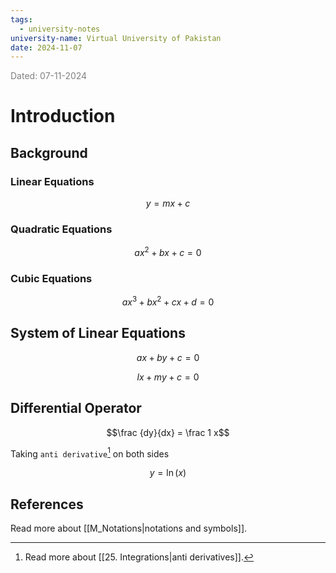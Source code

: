 ```yaml
---
tags:
  - university-notes
university-name: Virtual University of Pakistan
date: 2024-11-07
---
```


<span style="color: gray;">Dated: 07-11-2024</span>

# Introduction

## Background

### Linear Equations

$$y = mx + c$$

### Quadratic Equations

$$ax^2 + bx + c = 0$$

### Cubic Equations

$$ax^3 + bx^2 + cx + d = 0$$

## System of Linear Equations

$$ax + by + c = 0$$

$$lx + my + c = 0$$

## Differential Operator

$$\frac {dy}{dx} = \frac 1 x$$

Taking `anti derivative`[^1] on both sides

$$y = \ln (x)$$

## References

Read more about [[M_Notations|notations and symbols]].

[^1]: Read more about [[25. Integrations|anti derivatives]].